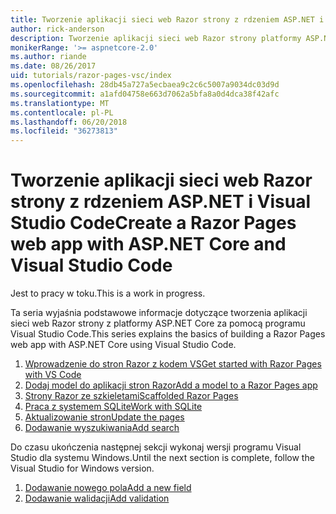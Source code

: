 ```yaml
---
title: Tworzenie aplikacji sieci web Razor strony z rdzeniem ASP.NET i Visual Studio Code
author: rick-anderson
description: Tworzenie aplikacji sieci web Razor strony platformy ASP.NET Core i EF Core.
monikerRange: '>= aspnetcore-2.0'
ms.author: riande
ms.date: 08/26/2017
uid: tutorials/razor-pages-vsc/index
ms.openlocfilehash: 28db45a727a5ecbaea9c2c6c5007a9034dc03d9d
ms.sourcegitcommit: a1afd04758e663d7062a5bfa8a0d4dca38f42afc
ms.translationtype: MT
ms.contentlocale: pl-PL
ms.lasthandoff: 06/20/2018
ms.locfileid: "36273813"
---
```

# <a name="create-a-razor-pages-web-app-with-aspnet-core-and-visual-studio-code"></a><span data-ttu-id="185d4-103">Tworzenie aplikacji sieci web Razor strony z rdzeniem ASP.NET i Visual Studio Code</span><span class="sxs-lookup"><span data-stu-id="185d4-103">Create a Razor Pages web app with ASP.NET Core and Visual Studio Code</span></span>

<span data-ttu-id="185d4-104">Jest to pracy w toku.</span><span class="sxs-lookup"><span data-stu-id="185d4-104">This is a work in progress.</span></span>

<span data-ttu-id="185d4-105">Ta seria wyjaśnia podstawowe informacje dotyczące tworzenia aplikacji sieci web Razor strony z platformy ASP.NET Core za pomocą programu Visual Studio Code.</span><span class="sxs-lookup"><span data-stu-id="185d4-105">This series explains the basics of building a Razor Pages web app with ASP.NET Core using Visual Studio Code.</span></span>

1. [<span data-ttu-id="185d4-106">Wprowadzenie do stron Razor z kodem VS</span><span class="sxs-lookup"><span data-stu-id="185d4-106">Get started with Razor Pages with VS Code</span></span>](xref:tutorials/razor-pages-vsc/razor-pages-start)
2. [<span data-ttu-id="185d4-107">Dodaj model do aplikacji stron Razor</span><span class="sxs-lookup"><span data-stu-id="185d4-107">Add a model to a Razor Pages app</span></span>](xref:tutorials/razor-pages-vsc/model)
3. [<span data-ttu-id="185d4-108">Strony Razor ze szkieletami</span><span class="sxs-lookup"><span data-stu-id="185d4-108">Scaffolded Razor Pages</span></span>](xref:tutorials/razor-pages-vsc/page)
4. [<span data-ttu-id="185d4-109">Praca z systemem SQLite</span><span class="sxs-lookup"><span data-stu-id="185d4-109">Work with SQLite</span></span>](xref:tutorials/razor-pages-vsc/sql)
5. [<span data-ttu-id="185d4-110">Aktualizowanie stron</span><span class="sxs-lookup"><span data-stu-id="185d4-110">Update the pages</span></span>](xref:tutorials/razor-pages-vsc/da1)
6. [<span data-ttu-id="185d4-111">Dodawanie wyszukiwania</span><span class="sxs-lookup"><span data-stu-id="185d4-111">Add search</span></span>](xref:tutorials/razor-pages-vsc/search)

<span data-ttu-id="185d4-112">Do czasu ukończenia następnej sekcji wykonaj wersji programu Visual Studio dla systemu Windows.</span><span class="sxs-lookup"><span data-stu-id="185d4-112">Until the next section is complete, follow the Visual Studio for Windows version.</span></span>

1. [<span data-ttu-id="185d4-113">Dodawanie nowego pola</span><span class="sxs-lookup"><span data-stu-id="185d4-113">Add a new field</span></span>](xref:tutorials/razor-pages/new-field)
1. [<span data-ttu-id="185d4-114">Dodawanie walidacji</span><span class="sxs-lookup"><span data-stu-id="185d4-114">Add validation</span></span>](xref:tutorials/razor-pages/validation)
